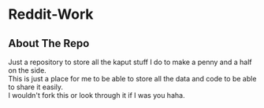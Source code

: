 # Reddit-Work

## About The Repo
Just a repository to store all the kaput stuff I do to make a penny and a half on the side. <br>
This is just a place for me to be able to store all the data and code to be able to share it easily. <br> 
I wouldn't fork this or look through it if I was you haha.<br>